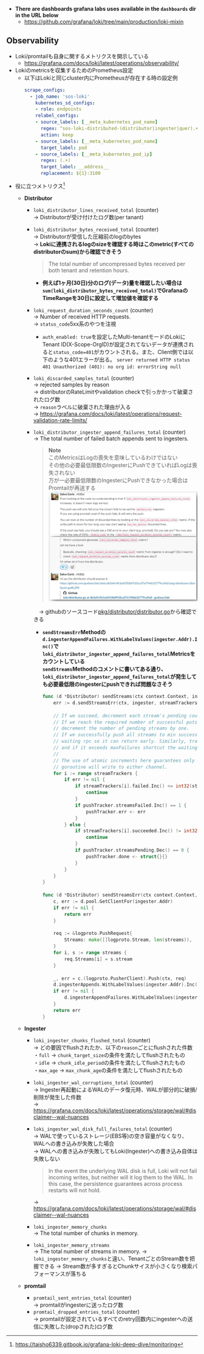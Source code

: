 - **There are dashboards grafana labs uses available in the `dashboards` dir in the URL below**
  - https://github.com/grafana/loki/tree/main/production/loki-mixin

## Observability
- Loki/promtailも自身に関するメトリクスを開示している
  - https://grafana.com/docs/loki/latest/operations/observability/
- Lokiのmetricsを収集するためのPrometheus設定
  - 以下はLokiと同じcluster内にPrometheusが存在する時の設定例
    ~~~yaml
    scrape_configs:
      - job_name: 'sos-loki'
        kubernetes_sd_configs:
        - role: endpoints
        relabel_configs:
        - source_labels: [__meta_kubernetes_pod_name]
          regex: ^sos-loki-distributed-(distributor|ingester|quer).+
          action: keep
        - source_labels: [__meta_kubernetes_pod_name]
          target_label: pod
        - source_labels: [__meta_kubernetes_pod_ip]
          regex: (.+)
          target_label: __address__
          replacement: ${1}:3100
    ~~~
- 役に立つメトリクス[^1]
  [^1]: https://taisho6339.gitbook.io/grafana-loki-deep-dive/monitoring
  - __Distributor__
    - `loki_distributor_lines_received_total` (counter)  
      → Distributorが受け付けたログ数(per tanant)
    - `loki_distributor_bytes_received_total` (counter)  
      → Distributorが受信した圧縮前のlogのbytes  
      → **Lokiに連携されるlogのsizeを確認する時はこのmetric(すべてのdistributorのsum)から確認できそう**
      > The total number of uncompressed bytes received per both tenant and retention hours.  
      - **例えば1ヶ月(30日)分のログ(データ)量を確認したい場合は`sum(loki_distributor_bytes_received_total)`でGrafanaのTimeRangeを30日に設定して増加値を確認する**
    - `loki_request_duration_seconds_count` (counter)  
      → Number of received HTTP requests.  
      → `status_code`5xx系のやつを注視
      - `auth_enabled: true`を設定したMulti-tenantモードのLokiにTenant ID(X-Scope-OrgID)が設定されてないデータが連携されると`status_code=401`がカウントされる。また、Client側では以下のような401エラーが出る。
        `server returned HTTP status 401 Unauthorized (401): no org id: errorString null`
    - `loki_discarded_samples_total` (counter)  
      → rejected samples by reason  
      → distributorのRateLimitやvalidation checkで引っかかって破棄されたログ数  
      → `reason`ラベルに破棄された理由が入る  
      → https://grafana.com/docs/loki/latest/operations/request-validation-rate-limits/
    - `loki_distributor_ingester_append_failures_total` (counter)  
      → The total number of failed batch appends sent to ingesters.  
        > **Note**  
        > このMetricsはLogの喪失を意味しているわけではない  
        > その他の必要最低限数のIngesterにPushできていればLogは喪失されない  
        > 万が一必要最低限数のIngesterにPushできなかった場合はPromtailが再送する
        ![](image/loki_distributor_ingester_append_failures_total.jpg)

      　→ githubのソースコード[pkg/distributor/distributor.go](https://github.com/grafana/loki/blob/db3a9c961e65f186f910cc07e7f46b32779ca9a0/pkg/distributor/distributor.go)から確認できる  
        - **`sendStreamsErr`Methodの`d.ingesterAppendFailures.WithLabelValues(ingester.Addr).Inc()`で`loki_distributor_ingester_append_failures_total`Metricsをカウントしている  
          `sendStreams`Methodのコメントに書いてある通り、`loki_distributor_ingester_append_failures_total`が発生しても必要最低限のingesterにpushできれば問題なさそう**
          ~~~go
          func (d *Distributor) sendStreams(ctx context.Context, ingester ring.InstanceDesc, streamTrackers []*streamTracker, pushTracker *pushTracker) {
              err := d.sendStreamsErr(ctx, ingester, streamTrackers)

              // If we succeed, decrement each stream's pending count by one.
              // If we reach the required number of successful puts on this stream, then
              // decrement the number of pending streams by one.
              // If we successfully push all streams to min success ingesters, wake up the
              // waiting rpc so it can return early. Similarly, track the number of errors,
              // and if it exceeds maxFailures shortcut the waiting rpc.
              //
              // The use of atomic increments here guarantees only a single sendStreams
              // goroutine will write to either channel.
              for i := range streamTrackers {
                  if err != nil {
                      if streamTrackers[i].failed.Inc() <= int32(streamTrackers[i].maxFailures) {
                          continue
                      }
                      if pushTracker.streamsFailed.Inc() == 1 {
                          pushTracker.err <- err
                      }
                  } else {
                      if streamTrackers[i].succeeded.Inc() != int32(streamTrackers[i].minSuccess) {
                          continue
                      }
                      if pushTracker.streamsPending.Dec() == 0 {
                          pushTracker.done <- struct{}{}
                      }
                  }
              }
          }

          func (d *Distributor) sendStreamsErr(ctx context.Context, ingester ring.InstanceDesc, streams []*streamTracker) error {
              c, err := d.pool.GetClientFor(ingester.Addr)
              if err != nil {
                  return err
              }

              req := &logproto.PushRequest{
                  Streams: make([]logproto.Stream, len(streams)),
              }
              for i, s := range streams {
                  req.Streams[i] = s.stream
              }

              _, err = c.(logproto.PusherClient).Push(ctx, req)
              d.ingesterAppends.WithLabelValues(ingester.Addr).Inc()
              if err != nil {
                  d.ingesterAppendFailures.WithLabelValues(ingester.Addr).Inc()
              }
              return err
          }
          ~~~
          
  - __Ingester__
    - `loki_ingester_chunks_flushed_total` (counter)  
      → どの要因でflushされたか、以下の`reason`ごとにflushされた件数  
       ・`full` → `chunk_target_size`の条件を満たしてflushされたもの  
       ・`idle` → `chunk_idle_period`の条件を満たしてflushされたもの  
       ・`max_age` → `max_chunk_age`の条件を満たしてflushされたもの  
    - `loki_ingester_wal_corruptions_total` (counter)  
      → Ingester再起動によるWALのデータ復元時、WALが部分的に破損/削除が発生した件数  
      → https://grafana.com/docs/loki/latest/operations/storage/wal/#disclaimer--wal-nuances
    - `loki_ingester_wal_disk_full_failures_total` (counter)  
      → WALで使っているストレージ(EBS等)の空き容量がなくなり、WALへの書き込みが失敗した場合  
      → WALへの書き込みが失敗してもLoki(Ingester)への書き込み自体は失敗しない  
        > In the event the underlying WAL disk is full, Loki will not fail incoming writes, but neither will it log them to the WAL. In this case, the persistence guarantees across process restarts will not hold.  

      → https://grafana.com/docs/loki/latest/operations/storage/wal/#disclaimer--wal-nuances
    - `loki_ingester_memory_chunks`  
      → The total number of chunks in memory.
    - `loki_ingester_memory_streams`  
      → The total number of streams in memory.
      → `loki_ingester_memory_chunks`と違い、TenantごとのStream数を把握できる
      → Stream数が多すぎるとChunkサイスが小さくなり検索パフォーマンスが落ちる
  - __promtail__
    - `promtail_sent_entries_total` (counter)  
      → promtailがingesterに送ったログ数
    - `promtail_dropped_entries_total` (counter)  
      → promtailが設定されているすべてのretry回数内にingesterへの送信に失敗した(dropされた)ログ数